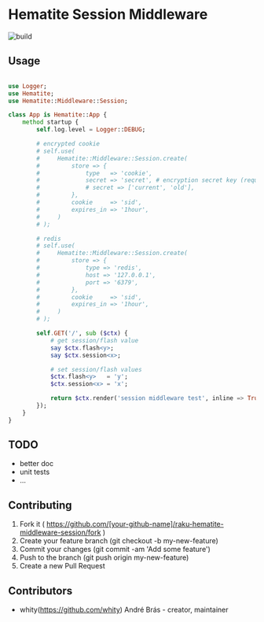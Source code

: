 # Hematite Session Middleware

![build](https://github.com/github/docs/actions/workflows/test.yml/badge.svg?branch=master)

## Usage

```raku

use Logger;
use Hematite;
use Hematite::Middleware::Session;

class App is Hematite::App {
    method startup {
        self.log.level = Logger::DEBUG;

        # encrypted cookie
        # self.use(
        #     Hematite::Middleware::Session.create(
        #         store => {
        #             type   => 'cookie',
        #             secret => 'secret', # encryption secret key (required),
        #             # secret => ['current', 'old'],
        #         },
        #         cookie     => 'sid',
        #         expires_in => '1hour',
        #     )
        # );

        # redis
        # self.use(
        #     Hematite::Middleware::Session.create(
        #         store => {
        #             type => 'redis',
        #             host => '127.0.0.1',
        #             port => '6379',
        #         },
        #         cookie     => 'sid',
        #         expires_in => '1hour',
        #     )
        # );

        self.GET('/', sub ($ctx) {
            # get session/flash value
            say $ctx.flash<y>;
            say $ctx.session<x>;

            # set session/flash values
            $ctx.flash<y>   = 'y';
            $ctx.session<x> = 'x';

            return $ctx.render('session middleware test', inline => True);
        });
    }
}
```

## TODO

- better doc
- unit tests
- ...

## Contributing

1. Fork it ( https://github.com/[your-github-name]/raku-hematite-middleware-session/fork )
2. Create your feature branch (git checkout -b my-new-feature)
3. Commit your changes (git commit -am 'Add some feature')
4. Push to the branch (git push origin my-new-feature)
5. Create a new Pull Request

## Contributors

- whity(https://github.com/whity) André Brás - creator, maintainer

